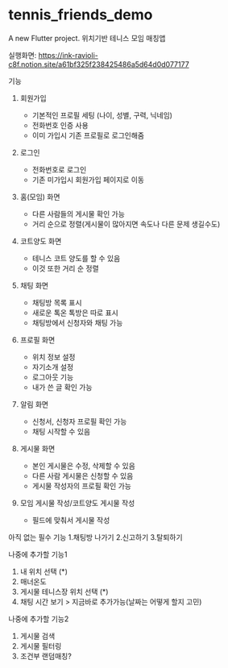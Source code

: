 # tennis_friends_demo


A new Flutter project.
위치기반 테니스 모임 매칭앱

실행화면: https://ink-ravioli-c8f.notion.site/a61bf325f238425486a5d64d0d077177

기능
1. 회원가입
    - 기본적인 프로필 세팅 (나이, 성별, 구력, 닉네임)
    - 전화번호 인증 사용
    - 이미 가입시 기존 프로필로 로그인해줌
    
2. 로그인
    - 전화번호로 로그인
    - 기존 미가입시 회원가입 페이지로 이동
    
3. 홈(모임) 화면
    - 다른 사람들의 게시물 확인 가능
    - 거리 순으로 정렬(게시물이 많아지면 속도나 다른 문제 생길수도)
   
4. 코트양도 화면
   - 테니스 코트 양도를 할 수 있음
   - 이것 또한 거리 순 정렬

5. 채팅 화면
   - 채팅방 목록 표시
   - 새로운 톡온 톡방은 따로 표시
   - 채팅방에서 신청자와 채팅 가능
   
6. 프로필 화면
   - 위치 정보 설정
   - 자기소개 설정
   - 로그아웃 기능
   - 내가 쓴 글 확인 가능
   
7. 알림 화면
   - 신청서, 신청자 프로필 확인 가능
   - 채팅 시작할 수 있음
   
8. 게시물 화면
   - 본인 게시물은 수정, 삭제할 수 있음
   - 다른 사람 게시물은 신청할 수 있음
   - 게시물 작성자의 프로필 확인 가능
   
9. 모임 게시물 작성/코트양도 게시물 작성
   - 필드에 맞춰서 게시물 작성
   
아직 없는 필수 기능
1.채팅방 나가기
2.신고하기
3.탈퇴하기

나중에 추가할 기능1
1. 내 위치 선택 (*)
2. 매너온도
3. 게시물 테니스장 위치 선택 (*)
4. 채팅 시간 보기 > 지금바로 추가가능(날짜는 어떻게 할지 고민)

나중에 추가할 기능2
1. 게시물 검색
2. 게시물 필터링
3. 조건부 랜덤매칭?

